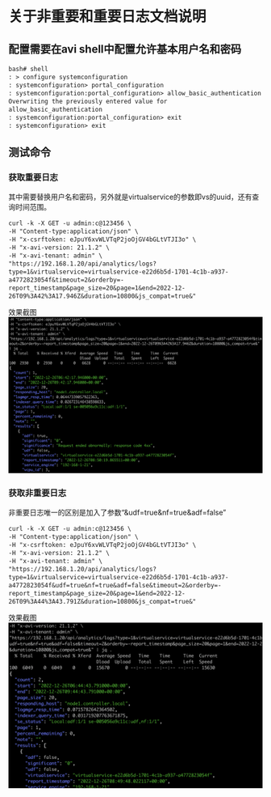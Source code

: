 # 关于非重要和重要日志文档说明
## 配置需要在avi shell中配置允许基本用户名和密码
```shell
bash# shell
: > configure systemconfiguration
: systemconfiguration> portal_configuration
: systemconfiguration:portal_configuration> allow_basic_authentication
Overwriting the previously entered value for allow_basic_authentication
: systemconfiguration:portal_configuration> exit
: systemconfiguration> exit
```
## 测试命令
### 获取重要日志
其中需要替换用户名和密码，另外就是virtualservice的参数即vs的uuid，还有查询时间范围。
```shell
curl -k -X GET -u admin:c@123456 \
-H "Content-type:application/json" \
-H "x-csrftoken: eJpuY6xvWLVTqP2joOjGV4bGLtVTJI3o" \
-H "x-avi-version: 21.1.2" \
-H "x-avi-tenant: admin" \
"https://192.168.1.20/api/analytics/logs?type=1&virtualservice=virtualservice-e22d6b5d-1701-4c1b-a937-a4772823054f&timeout=2&orderby=-report_timestamp&page_size=20&page=1&end=2022-12-26T09%3A42%3A17.946Z&duration=10800&js_compat=true&"
```
效果截图
![non-udf](./non-udf.png)
### 获取非重要日志
非重要日志唯一的区别是加入了参数“&udf=true&nf=true&adf=false”
```shell
curl -k -X GET -u admin:c@123456 \
-H "Content-type:application/json" \
-H "x-csrftoken: eJpuY6xvWLVTqP2joOjGV4bGLtVTJI3o" \
-H "x-avi-version: 21.1.2" \
-H "x-avi-tenant: admin" \
"https://192.168.1.20/api/analytics/logs?type=1&virtualservice=virtualservice-e22d6b5d-1701-4c1b-a937-a4772823054f&udf=true&nf=true&adf=false&timeout=2&orderby=-report_timestamp&page_size=20&page=1&end=2022-12-26T09%3A44%3A43.791Z&duration=10800&js_compat=true&"
```
效果截图
![udf](./udf.png)

